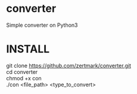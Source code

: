 # converter
Simple converter on Python3                     
# INSTALL                               
git clone https://github.com/zertmark/converter.git                          
cd converter                            
chmod +x con                               
./con <file_path> <type_to_convert>              
